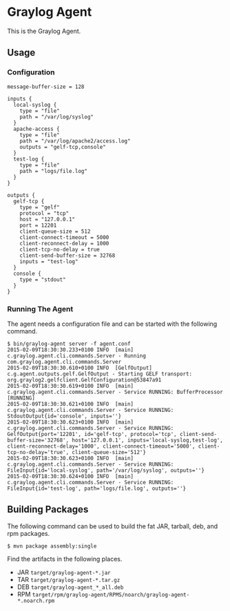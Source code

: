 Graylog Agent
=============

This is the Graylog Agent.

## Usage


### Configuration

```
message-buffer-size = 128

inputs {
  local-syslog {
    type = "file"
    path = "/var/log/syslog"
  }
  apache-access {
    type = "file"
    path = "/var/log/apache2/access.log"
    outputs = "gelf-tcp,console"
  }
  test-log {
    type = "file"
    path = "logs/file.log"
  }
}

outputs {
  gelf-tcp {
    type = "gelf"
    protocol = "tcp"
    host = "127.0.0.1"
    port = 12201
    client-queue-size = 512
    client-connect-timeout = 5000
    client-reconnect-delay = 1000
    client-tcp-no-delay = true
    client-send-buffer-size = 32768
    inputs = "test-log"
  }
  console {
    type = "stdout"
  }
}
```

### Running The Agent

The agent needs a configuration file and can be started with the following command.

```
$ bin/graylog-agent server -f agent.conf
2015-02-09T18:30:30.233+0100 INFO  [main] c.graylog.agent.cli.commands.Server - Running com.graylog.agent.cli.commands.Server
2015-02-09T18:30:30.610+0100 INFO  [GelfOutput] c.g.agent.outputs.gelf.GelfOutput - Starting GELF transport: org.graylog2.gelfclient.GelfConfiguration@53847a91
2015-02-09T18:30:30.619+0100 INFO  [main] c.graylog.agent.cli.commands.Server - Service RUNNING: BufferProcessor [RUNNING]
2015-02-09T18:30:30.621+0100 INFO  [main] c.graylog.agent.cli.commands.Server - Service RUNNING: StdoutOutput{id='console', inputs=''}
2015-02-09T18:30:30.623+0100 INFO  [main] c.graylog.agent.cli.commands.Server - Service RUNNING: GelfOutput{port='12201', id='gelf-tcp', protocol='tcp', client-send-buffer-size='32768', host='127.0.0.1', inputs='local-syslog,test-log', client-reconnect-delay='1000', client-connect-timeout='5000', client-tcp-no-delay='true', client-queue-size='512'}
2015-02-09T18:30:30.623+0100 INFO  [main] c.graylog.agent.cli.commands.Server - Service RUNNING: FileInput{id='local-syslog', path='/var/log/syslog', outputs=''}
2015-02-09T18:30:30.624+0100 INFO  [main] c.graylog.agent.cli.commands.Server - Service RUNNING: FileInput{id='test-log', path='logs/file.log', outputs=''}
```

## Building Packages

The following command can be used to build the fat JAR, tarball, deb, and
rpm packages.

```
$ mvn package assembly:single
```

Find the artifacts in the following places.

* JAR `target/graylog-agent-*.jar`
* TAR `target/graylog-agent-*.tar.gz`
* DEB `target/graylog-agent_*_all.deb`
* RPM `target/rpm/graylog-agent/RPMS/noarch/graylog-agent-*.noarch.rpm`
